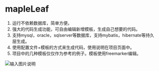 # mapleLeaf
1. 运行不依赖数据库，简单方便。
2. 强大的代码生成功能，可自由编辑新增模板，生成自己想要的代码。
3. 支持mysql，oracle，sqlserver等数据库，支持mybatis，hibernate等持久层生成。
4. 使用配置文件+模板的方式来生成代码，使用说明在项目页面中。
5. 项目中的几种模板仅仅作为参考的例子。模板使用freemarker编辑。

![输入图片说明](https://oscimg.oschina.net/oscnet/a38e9948364d54b7d23710c708ae8a7d05f.jpg "在这里输入图片标题")

